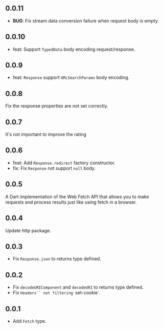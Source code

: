 ## 0.0.11

- **BUG**: Fix stream data conversion failure when request body is empty.

## 0.0.10

- feat: Support `TypedData` body encoding request/response.

## 0.0.9

- feat: `Response` support `URLSearchParams` body encoding.

## 0.0.8

Fix the response properties are not set correctly.

## 0.0.7

It's not important to improve the rating

## 0.0.6

- feat: Add `Response.redirect` factory constructor.
- fix: Fix `Response` not support `null` body.

## 0.0.5

A Dart implementation of the Web Fetch API that allows you to make requests and process results just like using fetch in a browser.

## 0.0.4

Update http package.

## 0.0.3

- Fix `Response.json` to returns type defined.

## 0.0.2

- Fix `decodeURIComponent` and `decodeURI` to returns type defined.
- Fix ` Headers`` not filtering  `set-cookie`.

## 0.0.1

- Add `Fetch` type.
